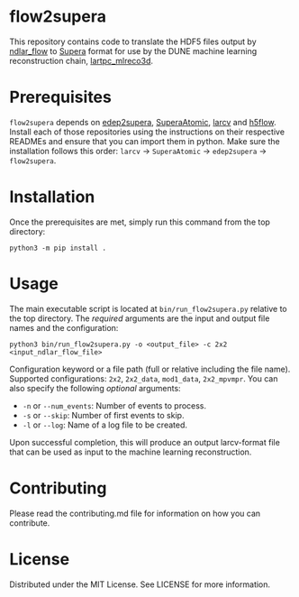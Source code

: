 # flow2supera
This repository contains code to translate the HDF5 files output by [ndlar_flow](https://github.com/DUNE/ndlar_flow) to [Supera](https://github.com/DeepLearnPhysics/SuperaAtomic) format for use by the DUNE machine learning reconstruction chain, [lartpc_mlreco3d](https://github.com/DeepLearnPhysics/lartpc_mlreco3d). 

# Prerequisites 

`flow2supera` depends on [edep2supera](https://github.com/DeepLearnPhysics/edep2supera), [SuperaAtomic](https://github.com/DeepLearnPhysics/SuperaAtomic), [larcv](https://github.com/DeepLearnPhysics/larcv2) and [h5flow](https://github.com/peter-madigan/h5flow). Install each of those repositories using the instructions on their respective READMEs and ensure that you can import them in python. Make sure the installation follows this order: `larcv` -> `SuperaAtomic` -> `edep2supera` -> `flow2supera`.

# Installation
Once the prerequisites are met, simply run this command from the top directory:
```
python3 -m pip install .
```

# Usage

The main executable script is located at `bin/run_flow2supera.py` relative to the top directory. The _required_ arguments are the input and output file names and the configuration:
```
python3 bin/run_flow2supera.py -o <output_file> -c 2x2 <input_ndlar_flow_file>
```
Configuration keyword or a file path (full or relative including the file name). Supported configurations: `2x2`, `2x2_data`, `mod1_data`, `2x2_mpvmpr`.
You can also specify the following _optional_ arguments:
- `-n` or `--num_events`: Number of events to process.
- `-s` or `--skip`: Number of first events to skip.
- `-l` or `--log`: Name of a log file to be created.

Upon successful completion, this will produce an output larcv-format file that can be used as input to the machine learning reconstruction. 

# Contributing

Please read the contributing.md file for information on how you can contribute.

# License

Distributed under the MIT License. See LICENSE for more information.

